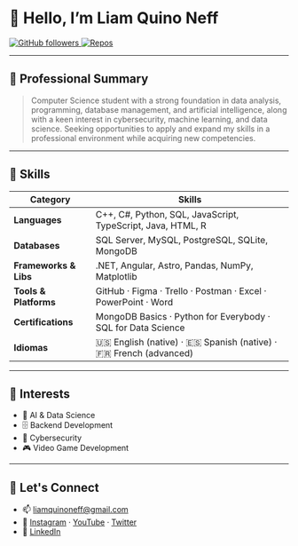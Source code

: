 <!-- TITULO Y BADGES -->
# 👋 Hello, I’m **Liam Quino Neff**  
<a href="https://github.com/LiamQuinoNeff">
  <img alt="GitHub followers" src="https://img.shields.io/github/followers/LiamQuinoNeff?style=social" />
</a>
<a href="https://github.com/LiamQuinoNeff?tab=repositories">
  <img alt="Repos" src="https://img.shields.io/badge/Repos-20-blue" />
</a>

---

## 💼 Professional Summary  
> Computer Science student with a strong foundation in data analysis, programming, database management, and artificial intelligence, along with a keen interest in cybersecurity, machine learning, and data science. Seeking opportunities to apply and expand my skills in a professional environment while acquiring new competencies. 

---

## 🔧 Skills  

| Category            | Skills                                                              |
|---------------------|---------------------------------------------------------------------|
| **Languages**       | C++, C#, Python, SQL, JavaScript, TypeScript, Java, HTML, R                    |
| **Databases**       | SQL Server, MySQL, PostgreSQL, SQLite, MongoDB                     |
| **Frameworks & Libs** | .NET, Angular, Astro, Pandas, NumPy, Matplotlib                   |
| **Tools & Platforms** | GitHub · Figma · Trello · Postman · Excel · PowerPoint · Word      |
| **Certifications**  | MongoDB Basics · Python for Everybody · SQL for Data Science       |
| **Idiomas**         | 🇺🇸 English (native) · 🇪🇸 Spanish (native) · 🇫🇷 French (advanced)    |

---

## 👀 Interests 
- 🤖 AI & Data Science
- 🗄️ Backend Development
- 🔐 Cybersecurity  
- 🎮 Video Game Development  

---

## 💞️ Let's Connect  
- 📫 liamquinoneff@gmail.com  
- 📸 [Instagram](https://instagram.com/LiamQuinoNeff) · [YouTube](https://youtube.com/@LiamQuinoNeff) · [Twitter](https://twitter.com/LiamQuinoNeff)  
- 🔗 [LinkedIn](https://www.linkedin.com/in/liam-quino-neff-455891265/)
